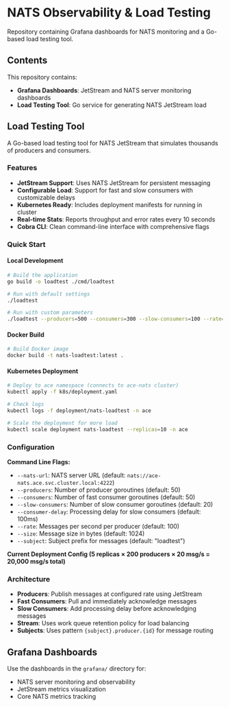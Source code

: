 # NATS Observability & Load Testing

Repository containing Grafana dashboards for NATS monitoring and a Go-based load testing tool.

## Contents

This repository contains:
- **Grafana Dashboards**: JetStream and NATS server monitoring dashboards
- **Load Testing Tool**: Go service for generating NATS JetStream load

## Load Testing Tool

A Go-based load testing tool for NATS JetStream that simulates thousands of producers and consumers.

### Features

- **JetStream Support**: Uses NATS JetStream for persistent messaging
- **Configurable Load**: Support for fast and slow consumers with customizable delays
- **Kubernetes Ready**: Includes deployment manifests for running in cluster
- **Real-time Stats**: Reports throughput and error rates every 10 seconds
- **Cobra CLI**: Clean command-line interface with comprehensive flags

### Quick Start

#### Local Development

```bash
# Build the application
go build -o loadtest ./cmd/loadtest

# Run with default settings
./loadtest

# Run with custom parameters
./loadtest --producers=500 --consumers=300 --slow-consumers=100 --rate=50 --consumer-delay=500ms
```

#### Docker Build

```bash
# Build Docker image
docker build -t nats-loadtest:latest .
```

#### Kubernetes Deployment

```bash
# Deploy to ace namespace (connects to ace-nats cluster)
kubectl apply -f k8s/deployment.yaml

# Check logs
kubectl logs -f deployment/nats-loadtest -n ace

# Scale the deployment for more load
kubectl scale deployment nats-loadtest --replicas=10 -n ace
```

### Configuration

**Command Line Flags:**
- `--nats-url`: NATS server URL (default: `nats://ace-nats.ace.svc.cluster.local:4222`)
- `--producers`: Number of producer goroutines (default: 50)
- `--consumers`: Number of fast consumer goroutines (default: 50)  
- `--slow-consumers`: Number of slow consumer goroutines (default: 20)
- `--consumer-delay`: Processing delay for slow consumers (default: 100ms)
- `--rate`: Messages per second per producer (default: 100)
- `--size`: Message size in bytes (default: 1024)
- `--subject`: Subject prefix for messages (default: "loadtest")

**Current Deployment Config (5 replicas × 200 producers × 20 msg/s = 20,000 msg/s total)**

### Architecture

- **Producers**: Publish messages at configured rate using JetStream
- **Fast Consumers**: Pull and immediately acknowledge messages
- **Slow Consumers**: Add processing delay before acknowledging messages  
- **Stream**: Uses work queue retention policy for load balancing
- **Subjects**: Uses pattern `{subject}.producer.{id}` for message routing

## Grafana Dashboards

Use the dashboards in the `grafana/` directory for:
- NATS server monitoring and observability
- JetStream metrics visualization  
- Core NATS metrics tracking
